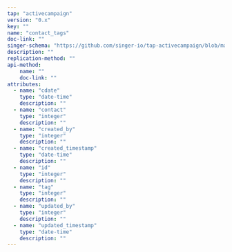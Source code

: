 ```yaml
---
tap: "activecampaign"
version: "0.x"
key: ""
name: "contact_tags"
doc-link: ""
singer-schema: "https://github.com/singer-io/tap-activecampaign/blob/master/tap_activecampaign/schemas/contact_tags.json"
description: ""
replication-method: ""
api-method:
    name: ""
    doc-link: ""
attributes:
  - name: "cdate"
    type: "date-time"
    description: ""
  - name: "contact"
    type: "integer"
    description: ""
  - name: "created_by"
    type: "integer"
    description: ""
  - name: "created_timestamp"
    type: "date-time"
    description: ""
  - name: "id"
    type: "integer"
    description: ""
  - name: "tag"
    type: "integer"
    description: ""
  - name: "updated_by"
    type: "integer"
    description: ""
  - name: "updated_timestamp"
    type: "date-time"
    description: ""
---
```

